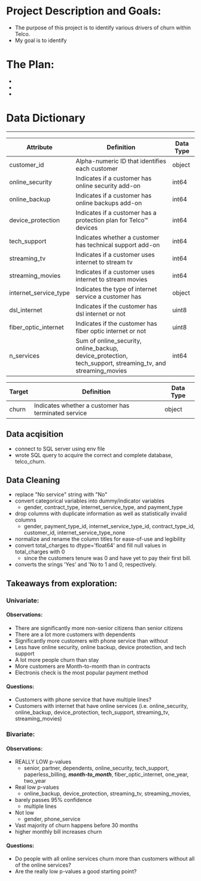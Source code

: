 # Project Description and Goals:
- The purpose of this project is to identify various drivers of churn within Telco.
- My goal is to identify 

# The Plan:
- 
-
-

# Data Dictionary

---
| Attribute | Definition | Data Type |
| ----- | ----- | ----- |
|customer\_id|Alpha-numeric ID that identifies each customer| object |
online_security|Indicates if a customer has online security add-on| int64 |
online_backup|Indicates if a customer has online backups add-on| int64 |
device_protection|Indicates if a customer has a protection plan for Telco™ devices| int64 |
tech_support|Indicates whether a customer has technical support add-on| int64 |
streaming_tv|Indicates if a customer uses internet to stream tv| int64 |
streaming_movies|Indicates if a customer uses internet to stream movies| int64 |
|internet\_service\_type|Indicates the type of internet service a customer has| object |
|dsl_internet|Indicates if the customer has dsl internet or not| uint8 |
|fiber_optic_internet|Indicates if the customer has fiber optic internet or not| uint8 |
|n_services|Sum of online_security, online_backup, device_protection, tech_support, streaming_tv, and streaming_movies| int64 |

| Target | Definition | Data Type |
| ----- | ----- | ----- |
|churn|Indicates whether a customer has terminated service| object |



## Data acqisition
- connect to SQL server using env file 
- wrote SQL query to acquire the correct and complete database, telco_churn.

## Data Cleaning
- replace "No service" string with "No"
- convert categorical variables into dummy/indicator variables
    - gender, contract_type, internet_service_type, and payment_type
- drop columns with duplicate information as well as statistically invalid columns
    - gender, payment_type_id, internet_service_type_id, contract_type_id, customer_id, internet_service_type_none
- normalize and rename the column titles for ease-of-use and legibility
- convert total_charges to dtype='float64' and fill null values in total_charges with 0
    - since the customers tenure was 0 and have yet to pay their first bill. 
- converts the srings 'Yes' and 'No to 1 and 0, respectively.
  
## Takeaways from exploration:
### Univariate:
#### Observations:
- There are significantly more non-senior citizens than senior citizens
- There are a lot more customers with dependents
- Significantly more customers with phone service than without
- Less have online security, online backup, device protection, and tech support
- A lot more people churn than stay
- More customers are Month-to-month than in contracts
- Electronis check is the most popular payment method

#### Questions:
- Customers with phone service that have multiple lines?
- Customers with internet that have online services (i.e. online_security, online_backup, device_protection, tech_support, streaming_tv, streaming_movies)

### Bivariate:
#### Observations:
- REALLY LOW p-values
    - senior, partner, dependents, online_security, tech_support, paperless_billing, ***month-to_month***, fiber_optic_internet, one_year, two_year
- Real low p-values
    - online_backup, device_protection, streaming_tv, streaming_movies, 
- barely passes 95% confidence
    - multiple lines
- Not low
    - gender, phone_service
- Vast majority of churn happens before 30 months
- higher monthly bill increases churn

#### Questions:
- Do people with all online services churn more than customers without all of the online services?
- Are the really low p-values a good starting point?
